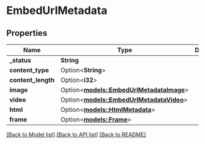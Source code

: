 # EmbedUrlMetadata

## Properties

Name | Type | Description | Notes
------------ | ------------- | ------------- | -------------
**_status** | **String** |  | 
**content_type** | Option<**String**> |  | [optional]
**content_length** | Option<**i32**> |  | [optional]
**image** | Option<[**models::EmbedUrlMetadataImage**](EmbedUrlMetadata_image.md)> |  | [optional]
**video** | Option<[**models::EmbedUrlMetadataVideo**](EmbedUrlMetadata_video.md)> |  | [optional]
**html** | Option<[**models::HtmlMetadata**](HtmlMetadata.md)> |  | [optional]
**frame** | Option<[**models::Frame**](Frame.md)> |  | [optional]

[[Back to Model list]](../README.md#documentation-for-models) [[Back to API list]](../README.md#documentation-for-api-endpoints) [[Back to README]](../README.md)


